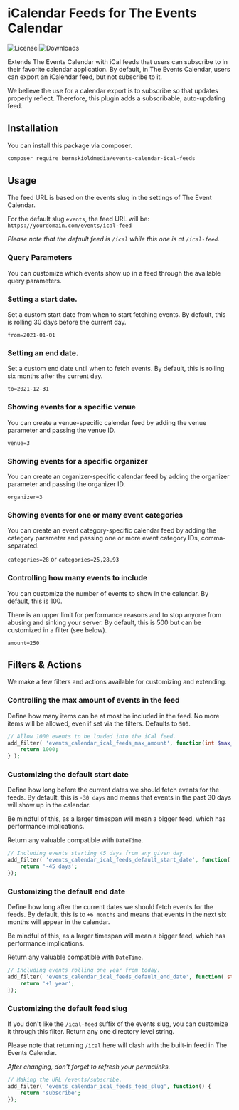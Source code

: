 # iCalendar Feeds for The Events Calendar

![License](https://img.shields.io/github/license/bernskioldmedia/events-calendar-ical-feeds) ![Downloads](https://img.shields.io/github/downloads/bernskioldmedia/events-calendar-ical-feeds/total)

Extends The Events Calendar with iCal feeds that users can subscribe to in their favorite calendar application. By default, in The Events Calendar, users can export an iCalendar
feed, but not subscribe to it.

We believe the use for a calendar export is to subscribe so that updates properly reflect. Therefore, this plugin adds a subscribable, auto-updating feed.

## Installation

You can install this package via composer.

```bash
composer require bernskioldmedia/events-calendar-ical-feeds
```

## Usage

The feed URL is based on the events slug in the settings of The Event Calendar.

For the default slug `events`, the feed URL will be: `https://yourdomain.com/events/ical-feed`

_Please note that the default feed is `/ical` while this one is at `/ical-feed`._

### Query Parameters

You can customize which events show up in a feed through the available query parameters.

### Setting a start date.

Set a custom start date from when to start fetching events. By default, this is rolling 30 days before the current day.

`from=2021-01-01`

### Setting an end date.

Set a custom end date until when to fetch events. By default, this is rolling six months after the current day.

`to=2021-12-31`

### Showing events for a specific venue

You can create a venue-specific calendar feed by adding the venue parameter and passing the venue ID.

`venue=3`

### Showing events for a specific organizer

You can create an organizer-specific calendar feed by adding the organizer parameter and passing the organizer ID.

`organizer=3`

### Showing events for one or many event categories

You can create an event category-specific calendar feed by adding the category parameter and passing one or more event category IDs, comma-separated.

`categories=28` or `categories=25,28,93`

### Controlling how many events to include

You can customize the number of events to show in the calendar. By default, this is 100.

There is an upper limit for performance reasons and to stop anyone from abusing and sinking your server. By default, this is 500 but can be customized in a filter (see below).

`amount=250`

## Filters & Actions

We make a few filters and actions available for customizing and extending.

### Controlling the max amount of events in the feed

Define how many items can be at most be included in the feed. No more items will be allowed, even if set via the filters. Defaults to `500`.

```php
// Allow 1000 events to be loaded into the iCal feed.
add_filter( 'events_calendar_ical_feeds_max_amount', function(int $max_events, \BernskioldMedia\WP\EventsCalendarIcalFeeds\Calendar_Feed $feed) {
	return 1000;
} );
```

### Customizing the default start date

Define how long before the current dates we should fetch events for the feeds. By default, this is `-30 days` and means that events in the past 30 days will show up in the
calendar.

Be mindful of this, as a larger timespan will mean a bigger feed, which has performance implications.

Return any valuable compatible with `DateTime`.

```php
// Including events starting 45 days from any given day.
add_filter( 'events_calendar_ical_feeds_default_start_date', function( string $start_date ) {
	return '-45 days';
});
```

### Customizing the default end date

Define how long after the current dates we should fetch events for the feeds. By default, this is to `+6 months` and means that events in the next six months will appear in the
calendar.

Be mindful of this, as a larger timespan will mean a bigger feed, which has performance implications.

Return any valuable compatible with `DateTime`.

```php
// Including events rolling one year from today.
add_filter( 'events_calendar_ical_feeds_default_end_date', function( string $end_date ) {
	return '+1 year';
});
```

### Customizing the default feed slug

If you don't like the `/ical-feed` suffix of the events slug, you can customize it through this filter. Return any one directory level string.

Please note that returning `/ical` here will clash with the built-in feed in The Events Calendar.

_After changing, don't forget to refresh your permalinks._

```php
// Making the URL /events/subscribe.
add_filter( 'events_calendar_ical_feeds_feed_slug', function() {
	return 'subscribe';
});
```
